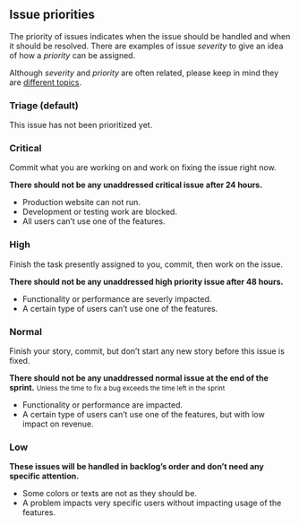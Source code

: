 ## Issue priorities

The priority of issues indicates when the issue should be handled and when it should be resolved.
There are examples of issue *severity* to give an idea of how a *priority* can be assigned.

Although *severity* and *priority* are often related, please keep in mind they are [different topics](http://wiki.openbravo.com/wiki/QA_Processes/Defects_Severity_Priority).

### Triage (default)

This issue has not been prioritized yet.

### Critical

Commit what you are working on and work on fixing the issue right now.

**There should not be any unaddressed critical issue after 24 hours.**

- Production website can not run.
- Development or testing work are blocked.
- All users can’t use one of the features.

### High

Finish the task presently assigned to you, commit, then work on the issue.

**There should not be any unaddressed high priority issue after 48 hours.**

- Functionality or performance are severly impacted.
- A certain type of users can’t use one of the features.

### Normal

Finish your story, commit, but don’t start any new story before this issue is fixed.

**There should not be any unaddressed normal issue at the end of the sprint.** <small>Unless the time to fix a bug exceeds the time left in the sprint</small>

- Functionality or performance are impacted.
- A certain type of users can’t use one of the features, but with low impact on revenue.

### Low

**These issues will be handled in backlog’s order and don’t need any specific attention.**

- Some colors or texts are not as they should be.
- A problem impacts very specific users without impacting usage of the features.
